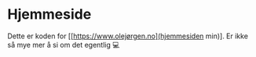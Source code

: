 # Hjemmeside

Dette er koden for [[https://www.olejørgen.no](hjemmesiden min)]. Er ikke så mye mer å si om det egentlig 💻

